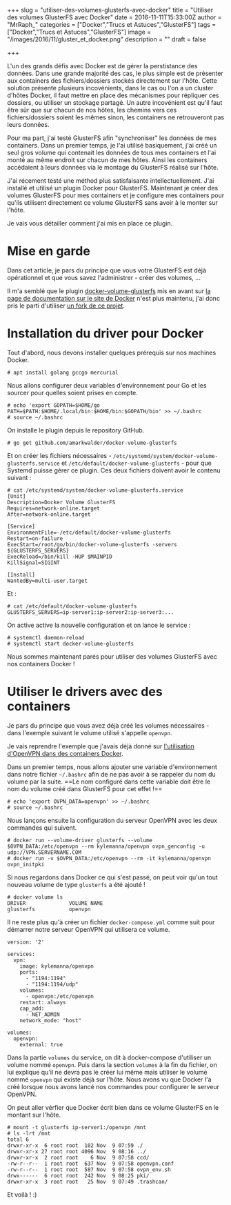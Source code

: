 +++
slug = "utiliser-des-volumes-glusterfs-avec-docker"
title = "Utiliser des volumes GlusterFS avec Docker"
date = 2016-11-11T15:33:00Z
author = "MrRaph_"
categories = ["Docker","Trucs et Astuces","GlusterFS"]
tags = ["Docker","Trucs et Astuces","GlusterFS"]
image = "/images/2016/11/gluster_et_docker.png"
description = ""
draft = false

+++

L'un des grands défis avec Docker est de gérer la perstistance des données. Dans une grande majorité des cas, le plus simple est de présenter aux containers des fichiers/dossiers stockés directement sur l'hôte. Cette solution présente plusieurs incovénients, dans le cas ou l'on a un cluster d'hôtes Docker, il faut mettre en place des mécanismes pour répliquer ces dossiers, ou utiliser un stockage partagé. Un autre incovénient est qu'il faut être sûr que sur chacun de nos hôtes, les chemins vers ces fichiers/dossiers soient les mêmes sinon, les containers ne retrouveront pas leurs données.

Pour ma part, j'ai testé GlusterFS afin "synchroniser" les données de mes containers. Dans un premier temps, je l'ai utilisé basiquement, j'ai créé un seul gros volume qui contenait les données de tous mes containers et l'ai monté au même endroit sur chacun de mes hôtes. Ainsi les containers accédaient à leurs données via le montage du GlusterFS réalisé sur l'hôte.

J'ai récement testé une méthod plus satisfaisante intellectuellement. J'ai installé et utilisé un plugin Docker pour GlusterFS. Maintenant je créer des volumes GlusterFS pour mes containers et je configure mes containers pour qu'ils utilisent directement ce volume GlusterFS sans avoir à le monter sur l'hôte. 

Je vais vous détailler comment j'ai mis en place ce plugin.

# Mise en garde

Dans cet article, je pars du principe que vous votre GlusterFS est déjà opérationnel et que vous savez l'administrer - créer des volumes, ...

Il m'a semblé que le plugin [docker-volume-glusterfs](https://github.com/calavera/docker-volume-glusterfs) mis en avant sur [la page de documentation sur le site de Docker](https://docs.docker.com/engine/extend/legacy_plugins/) n'est plus maintenu, j'ai donc pris le parti d'utiliser [un fork de ce projet](https://github.com/amarkwalder/docker-volume-glusterfs).

# Installation du driver pour Docker

Tout d'abord, nous devons installer quelques prérequis sur nos machines Docker.

    # apt install golang gccgo mercurial

Nous allons configurer deux variables d'environnement pour Go et les sourcer pour quelles soient prises en compte.

    # echo 'export GOPATH=$HOME/go
    PATH=$PATH:$HOME/.local/bin:$HOME/bin:$GOPATH/bin' >> ~/.bashrc
    # source ~/.bashrc

On installe le plugin depuis le repository GitHub.

    # go get github.com/amarkwalder/docker-volume-glusterfs

Et on créer les fichiers nécessaires - `/etc/systemd/system/docker-volume-glusterfs.service` et `/etc/default/docker-volume-glusterfs` - pour que Systemd puisse gérer ce plugin. Ces deux fichiers doivent avoir le contenu suivant :


    # cat /etc/systemd/system/docker-volume-glusterfs.service
    [Unit]
    Description=Docker Volume GlusterFS
    Requires=network-online.target
    After=network-online.target
    
    [Service]
    EnvironmentFile=-/etc/default/docker-volume-glusterfs
    Restart=on-failure
    ExecStart=/root/go/bin/docker-volume-glusterfs -servers ${GLUSTERFS_SERVERS}
    ExecReload=/bin/kill -HUP $MAINPID
    KillSignal=SIGINT
    
    [Install]
    WantedBy=multi-user.target

Et :

    # cat /etc/default/docker-volume-glusterfs
    GLUSTERFS_SERVERS=ip-server1:ip-server2:ip-server3:...

On active active la nouvelle configuration et on lance le service :

    # systemctl daemon-reload
    # systemctl start docker-volume-glusterfs

Nous sommes maintenant parés pour utiliser des volumes GlusterFS avec nos containers Docker !

# Utiliser le drivers avec des containers

Je pars du principe que vous avez déjà créé les volumes nécessaires - dans l'exemple suivant le volume utilisé s'appelle `openvpn`.

Je vais reprendre l'exemple que j'avais déjà donné sur [l'utilisation d'OpenVPN dans des containers Docker](https://techan.fr/protegez-votre-vie-privee-avec-openvpn-sur-docker/).

Dans un premier temps, nous allons ajouter une variable d'environnement dans notre fichier `~/.bashrc` afin de ne pas avoir à se rappeler du nom du volume par la suite. ==Le nom configuré dans cette variable doit être le nom du volume créé dans GlusterFS pour cet effet !==

    # echo 'export OVPN_DATA=openvpn' >> ~/.bashrc
    # source ~/.bashrc

Nous lançons ensuite la configuration du serveur OpenVPN avec les deux commandes qui suivent.

    # docker run --volume-driver glusterfs --volume $OVPN_DATA:/etc/openvpn --rm kylemanna/openvpn ovpn_genconfig -u udp://VPN.SERVERNAME.COM
    # docker run -v $OVPN_DATA:/etc/openvpn --rm -it kylemanna/openvpn ovpn_initpki

Si nous regardons dans Docker ce qui s'est passé, on peut voir qu'un tout nouveau volume de type `glusterfs` a été ajouté !


    # docker volume ls
    DRIVER              VOLUME NAME
    glusterfs           openvpn

Il ne reste plus qu'à créer un fichier `docker-compose.yml` comme suit pour démarrer notre serveur OpenVPN qui utilisera ce volume.

    version: '2'

    services:
      vpn:
        image: kylemanna/openvpn
        ports:
          - "1194:1194"
          - "1194:1194/udp"
        volumes:
          - openvpn:/etc/openvpn
        restart: always
        cap_add:
          - NET_ADMIN
        network_mode: "host"

    volumes:
      openvpn:
        external: true

Dans la partie `volumes` du service, on dit à docker-compose d'utiliser un volume nommé `openvpn`. Puis dans la section `volumes` à la fin du fichier, on lui explique qu'il ne devra pas le créer lui même mais utiliser le volume nommé `openvpn` qui existe déjà sur l'hôte. Nous avons vu que Docker l'a créé lorsque nous avons lancé nos commandes pour configurer le serveur OpenVPN.

On peut aller vérfier que Docker écrit bien dans ce volume GlusterFS en le montant sur l'hôte.

    # mount -t glusterfs ip-server1:/openvpn /mnt
    # ls -lrt /mnt
    total 6
    drwxr-xr-x  6 root root  102 Nov  9 07:59 ./
    drwxr-xr-x 27 root root 4096 Nov  9 08:16 ../
    drwxr-xr-x  2 root root    6 Nov  9 07:58 ccd/
    -rw-r--r--  1 root root  637 Nov  9 07:58 openvpn.conf
    -rw-r--r--  1 root root  587 Nov  9 07:58 ovpn_env.sh
    drwx------  6 root root  242 Nov  9 08:25 pki/
    drwxr-xr-x  3 root root   25 Nov  9 07:49 .trashcan/

Et voilà ! :)
